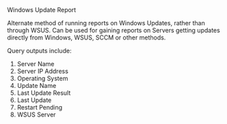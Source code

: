 Windows Update Report

Alternate method of running reports on Windows Updates, rather than through WSUS. Can be used for gaining reports on Servers getting updates directly from Windows, WSUS, SCCM or other methods.

Query outputs include:

1. Server Name
2. Server IP Address
3. Operating System
4. Update Name
5. Last Update Result
6. Last Update
7. Restart Pending
8. WSUS Server
